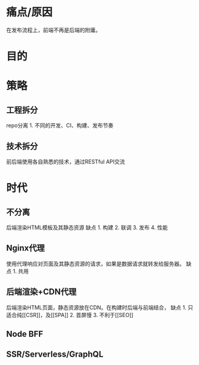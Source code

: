 # 痛点/原因
在发布流程上，前端不再是后端的附庸。
# 目的
# 策略
## 工程拆分
repo分离
	1. 不同的开发、CI、构建、发布节奏
## 技术拆分
前后端使用各自熟悉的技术，通过RESTful API交流
# 时代
## 不分离
后端渲染HTML模板及其静态资源
缺点
	1. 构建
	2. 联调
	3. 发布
	4. 性能
## Nginx代理
使用代理响应对页面及其静态资源的请求，如果是数据请求就转发给服务器。
缺点
	1. 共用
## 后端渲染+CDN代理
后端渲染HTML页面，静态资源放在CDN。在构建时后端与前端结合，
缺点
	1. 只适合纯[[CSR]]，及[[SPA]]
	2. 首屏慢
	3. 不利于[[SEO]]
## Node BFF
## SSR/Serverless/GraphQL